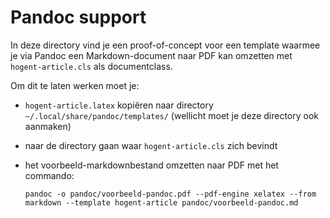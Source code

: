 # Pandoc support

In deze directory vind je een proof-of-concept voor een template waarmee je via Pandoc een Markdown-document naar PDF kan omzetten met `hogent-article.cls` als documentclass.

Om dit te laten werken moet je:

- `hogent-article.latex` kopiëren naar directory `~/.local/share/pandoc/templates/` (wellicht moet je deze directory ook aanmaken)
- naar de directory gaan waar `hogent-article.cls` zich bevindt
- het voorbeeld-markdownbestand omzetten naar PDF met het commando:

    ```console
    pandoc -o pandoc/voorbeeld-pandoc.pdf --pdf-engine xelatex --from markdown --template hogent-article pandoc/voorbeeld-pandoc.md
    ```
